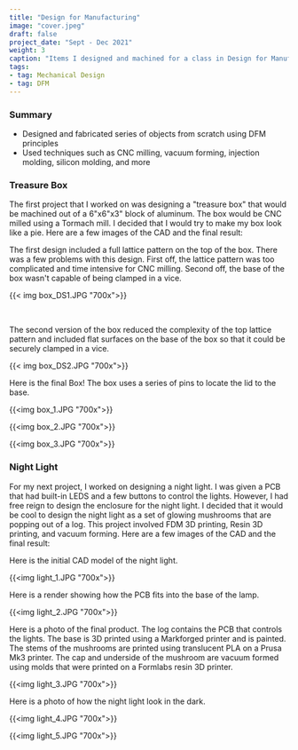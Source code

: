 ```yaml
---
title: "Design for Manufacturing"
image: "cover.jpeg"
draft: false
project_date: "Sept - Dec 2021"
weight: 3
caption: "Items I designed and machined for a class in Design for Manufacturing"
tags:
- tag: Mechanical Design
- tag: DFM
---
```


### Summary
- Designed and fabricated series of objects from scratch using DFM principles 
- Used techniques such as CNC milling, vacuum forming, injection molding, silicon molding, and more

### Treasure Box

The first project that I worked on was designing a "treasure box" that would be machined out of a 6"x6"x3" block of aluminum. The box would be CNC milled using a Tormach mill. I decided that I would try to make my box look like a pie. Here are a few images of the CAD and the final result:

The first design included a full lattice pattern on the top of the box. There was a few problems with this design. First off, the lattice pattern was too complicated and time intensive for CNC milling. Second off, the base of the box wasn't capable of being clamped in a vice. 

{{< img box_DS1.JPG "700x">}}

<br />

The second version of the box reduced the complexity of the top lattice pattern and included flat surfaces on the base of the box so that it could be securely clamped in a vice. 



{{< img box_DS2.JPG "700x">}}
<br/>

Here is the final Box! The box uses a series of pins to locate the lid to the base. 

{{<img box_1.JPG "700x">}}
<br/>


{{<img box_2.JPG "700x">}}
<br/>


{{<img box_3.JPG "700x">}}
<br/>


### Night Light

For my next project, I worked on designing a night light. I was given a PCB that had built-in LEDS and a few buttons to control the lights. However, I had free reign to design the enclosure for the night light. I decided that it would be cool to design the night light as a set of glowing mushrooms that are popping out of a log. This project involved FDM 3D printing, Resin 3D printing, and vacuum forming. Here are a few images of the CAD and the final result:

Here is the initial CAD model of the night light. 

{{<img light_1.JPG "700x">}}
<br/>

Here is a render showing how the PCB fits into the base of the lamp.


{{<img light_2.JPG "700x">}}
<br/>

Here is a photo of the final product. The log contains the PCB that controls the lights. The base is 3D printed using a Markforged printer and is painted. The stems of the mushrooms are printed using translucent PLA on a Prusa Mk3 printer. The cap and underside of the mushroom are vacuum formed using molds that were printed on a Formlabs resin 3D printer.


{{<img light_3.JPG "700x">}}
<br/>

Here is a photo of how the night light look in the dark.

{{<img light_4.JPG "700x">}}
<br/>

{{<img light_5.JPG "700x">}}

